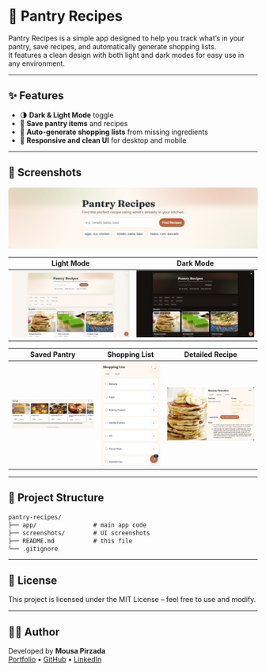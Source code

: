 # 🥘 Pantry Recipes

Pantry Recipes is a simple app designed to help you track what’s in your pantry, save recipes, and automatically generate shopping lists.  
It features a clean design with both light and dark modes for easy use in any environment.

---

## ✨ Features
- 🌗 **Dark & Light Mode** toggle  
- 📝 **Save pantry items** and recipes  
- 🛒 **Auto-generate shopping lists** from missing ingredients  
- 📱 **Responsive and clean UI** for desktop and mobile  

---

## 📸 Screenshots

![Banner](screenshots/pantry_banner.jpg)

| Light Mode | Dark Mode |
|------------|-----------|
| ![Light Mode](screenshots/light-mode-pantry.jpg) | ![Dark Mode](screenshots/dark-mode-pantry.jpg) |

| Saved Pantry | Shopping List | Detailed Recipe |
|--------------|---------------|-----------------|
| ![Saved Pantry](screenshots/saved-pantry.jpg) | ![Shopping List](screenshots/shopping-list-pantry.jpg) | ![Detailed Recipe](screenshots/detailed-pantry.jpg) |

---

## 📂 Project Structure
```
pantry-recipes/
├── app/                # main app code
├── screenshots/        # UI screenshots
├── README.md           # this file
└── .gitignore
```

---

## 📜 License
This project is licensed under the MIT License – feel free to use and modify.

---

## 👨‍💻 Author
Developed by **Mousa Pirzada**  
[Portfolio](https://mousapirzada.vercel.app) • [GitHub](https://github.com/20mup) • [LinkedIn](https://www.linkedin.com/in/mousa-pirzada/)

